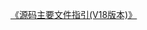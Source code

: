 [《源码主要文件指引(V18版本)》](https://www.yuque.com/g/luyizhizai/ydciea/yqrotz1t8s9epnww/collaborator/join?token=iUD0d8vPggDT73qS#)
